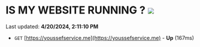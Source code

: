 # IS MY WEBSITE RUNNING ? [![](https://img.shields.io/static/v1?label=Sponsor&message=%E2%9D%A4&logo=GitHub&color=%23fe8e86)](https://github.com/sponsors/<username>)

Last updated: **4/20/2024, 2:11:10 PM**

- `GET` [https://youssefservice.me](https://youssefservice.me) - **Up** (167ms)
